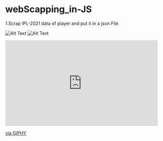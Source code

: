# webScapping_in-JS
1.Scrap IPL-2021 data of player and put it in a json File


![Alt Text](https://media.giphy.com/media/vFKqnCdLPNOKc/giphy.gif)
![Alt Text](https://giphy.com/embed/uPZ9HLiMeNx0D8xU0R)
<iframe src="https://giphy.com/embed/uPZ9HLiMeNx0D8xU0R" width="480" height="270" frameBorder="0" class="giphy-embed" allowFullScreen></iframe><p><a href="https://giphy.com/gifs/uPZ9HLiMeNx0D8xU0R">via GIPHY</a></p>

